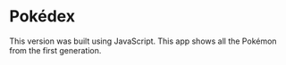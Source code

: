 # Pokédex
This version was built using JavaScript. This app shows all the Pokémon from the first generation.
